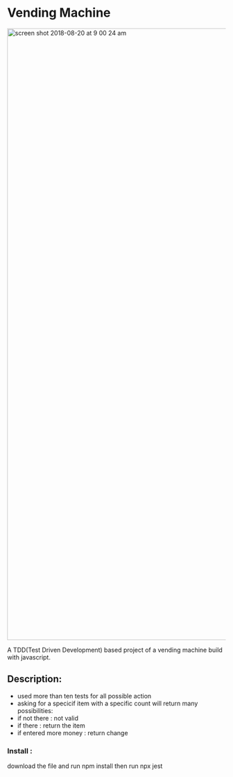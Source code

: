# Vending Machine

<img width="1407" alt="screen shot 2018-08-20 at 9 00 24 am" src="https://user-images.githubusercontent.com/37827066/44351809-96911280-a457-11e8-8771-8fd7329a216d.png">

A TDD(Test Driven Development) based project of a vending machine build with javascript.

## Description:
- used more than ten tests for all possible action
- asking for a specicif item with a specific count will return many possibilities:
- if not there : not valid
- if there :  return the item 
- if entered more money : return change

### Install :
download the file and run npm install then run npx jest
